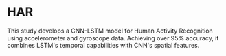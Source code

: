 # HAR
This study develops a CNN-LSTM model for Human Activity Recognition using accelerometer and gyroscope data. Achieving over 95% accuracy, it combines LSTM's temporal capabilities with CNN's spatial features.
